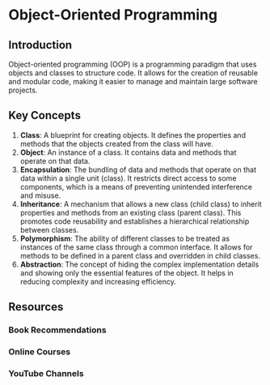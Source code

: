 # Object-Oriented Programming

## Introduction
Object-oriented programming (OOP) is a programming paradigm that uses objects and classes to structure code. It allows for the creation of reusable and modular code, making it easier to manage and maintain large software projects.

## Key Concepts
1. **Class**: A blueprint for creating objects. It defines the properties and methods that the objects created from the class will have.
2. **Object**: An instance of a class. It contains data and methods that operate on that data.
3. **Encapsulation**: The bundling of data and methods that operate on that data within a single unit (class). It restricts direct access to some components, which is a means of preventing unintended interference and misuse.
4. **Inheritance**: A mechanism that allows a new class (child class) to inherit
    properties and methods from an existing class (parent class). This promotes code reusability and establishes a hierarchical relationship between classes.
5. **Polymorphism**: The ability of different classes to be treated as instances of the same class through a common interface. It allows for methods to be defined in a parent class and overridden in child classes.
6. **Abstraction**: The concept of hiding the complex implementation details and showing only the essential features of the object. It helps in reducing complexity and increasing efficiency.

## Resources
### Book Recommendations
### Online Courses
### YouTube Channels
